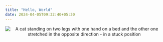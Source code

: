 ```yaml
---
title: "Hello, World"
date: 2024-04-05T09:32:40+05:30
---
```



<p align="center">
  <img src="/cat.png" alt="A cat standing on two legs with one hand on a bed and the other one stretched in the opposite direction - in a stuck position" />
</p>
